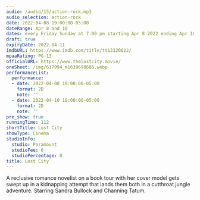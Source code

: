 ```yaml
---
audio: /audio/15/action-rock.mp3
audio_selection: action-rock
date: 2022-04-08 19:00:00-05:00
dateRange: Apr 8 and 10
dates: every Friday Sunday at 7:00 pm starting Apr 8 2022 ending Apr 10 2022
draft: true
expiryDate: 2022-04-11
imdbURL: https://www.imdb.com/title/tt13320622/
mpaaRating: PG-13
officialURL: https://www.thelostcity.movie/
oneSheet: /img/617994_m1639698605.webp
performanceList:
  performance:
  - date: 2022-04-08 19:00:00-05:00
    format: 2D
    note: ''
  - date: 2022-04-10 19:00:00-05:00
    format: 2D
    note: ''
pre_show: true
runningTime: 112
shortTitle: Lost City
showType: Cinema
studioInfo:
  studio: Paramount
  studioFee: 0
  studioPercentage: 0
title: Lost City
---
```


A reclusive romance novelist on a book tour with her cover model gets swept up in a kidnapping attempt that lands them both in a cutthroat jungle adventure. Starring Sandra Bullock and Channing Tatum.